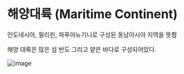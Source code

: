 # 해양대륙 (Maritime Continent)


인도네시아, 필리핀, 파푸아뉴기니로 구성된 동남아시아 지역을 뜻함

해양 대륙은 많은 섬 반도 그리고 얕은 바다로 구성되어있다.

![image](https://user-images.githubusercontent.com/73323188/123098743-6d492a00-d46c-11eb-8a07-49a2e24d5c33.png)

